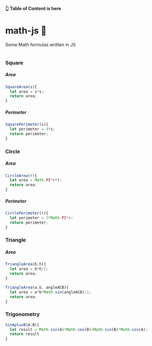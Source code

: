 #### 👆 Table of Content is here

#

# math-js 💯
Some Math formulas written in JS


#

### Square

##### Area
```javascript
SquareArea(s){
  let area = s*s;
  return area;
}
```

##### Perimeter
```javascript
SquarePerimeter(s){
  let perimeter = 4*s;
  return perimeter;
}
```

### Circle

##### Area
```javascript
CircleArea(r){
  let area = Math.PI*r*r;
  return area;
}
```

##### Perimeter
```javascript
CirclePerimeter(r){
  let perimeter = 2*Math.PI*r;
  return perimeter;
}
```

### Triangle

##### Area
```javascript
TriangleArea(b,h){
  let area = b*h/2;
  return area;
}
```
```javascript
TriangleArea(a,b, angleACB){
  let area = a*b*Math.sin(angleACB)/2;
  return area;
}
```


### Trigonometry

```javascript
SinAplusB(A,B){
  let result = Math.sin(A)*Math.cos(B)+Math.sin(B)*Math.cos(A);
  return result
}
```

